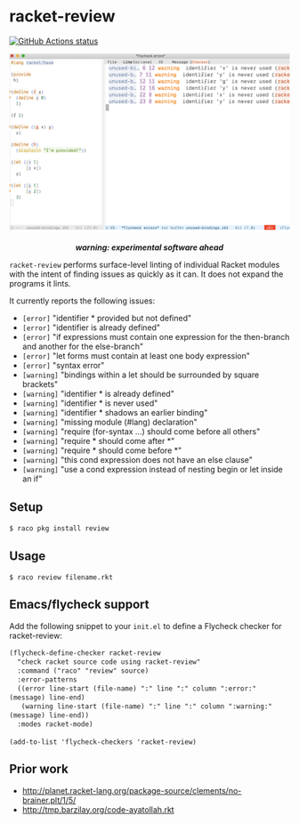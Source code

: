 # racket-review

<p align="left">
  <a href="https://github.com/Bogdanp/racket-review/actions?query=workflow%3A%22CI%22"><img alt="GitHub Actions status" src="https://github.com/Bogdanp/racket-review/workflows/CI/badge.svg"></a>
</p>

![a screenshot of racket-review being used inside Emacs](media/screenshot.png)

<p align="center">
  <strong><em>warning: experimental software ahead</em></strong>
</p>

`racket-review` performs surface-level linting of individual Racket
modules with the intent of finding issues as quickly as it can.  It
does not expand the programs it lints.

It currently reports the following issues:

* `[error]` "identifier * provided but not defined"
* `[error]` "identifier is already defined"
* `[error]` "if expressions must contain one expression for the then-branch and another for the else-branch"
* `[error]` "let forms must contain at least one body expression"
* `[error]` "syntax error"
* `[warning]` "bindings within a let should be surrounded by square brackets"
* `[warning]` "identifier * is already defined"
* `[warning]` "identifier * is never used"
* `[warning]` "identifier * shadows an earlier binding"
* `[warning]` "missing module (#lang) declaration"
* `[warning]` "require (for-syntax ...) should come before all others"
* `[warning]` "require * should come after *"
* `[warning]` "require * should come before *"
* `[warning]` "this cond expression does not have an else clause"
* `[warning]` "use a cond expression instead of nesting begin or let inside an if"

## Setup

    $ raco pkg install review

## Usage

    $ raco review filename.rkt

## Emacs/flycheck support

Add the following snippet to your `init.el` to define a Flycheck
checker for racket-review:

``` emacs-lisp
(flycheck-define-checker racket-review
  "check racket source code using racket-review"
  :command ("raco" "review" source)
  :error-patterns
  ((error line-start (file-name) ":" line ":" column ":error:" (message) line-end)
   (warning line-start (file-name) ":" line ":" column ":warning:" (message) line-end))
  :modes racket-mode)

(add-to-list 'flycheck-checkers 'racket-review)
```

## Prior work

* http://planet.racket-lang.org/package-source/clements/no-brainer.plt/1/5/
* http://tmp.barzilay.org/code-ayatollah.rkt
